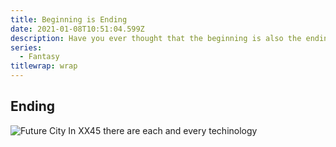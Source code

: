 ```yaml
---
title: Beginning is Ending
date: 2021-01-08T10:51:04.599Z
description: Have you ever thought that the beginning is also the ending
series:
  - Fantasy
titlewrap: wrap
---
```

## Ending
![Future City](/images/talks/future-city.jpg)
In XX45 there are each and every techinology